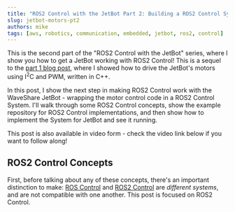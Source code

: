 ```yaml
---
title: "ROS2 Control with the JetBot Part 2: Building a ROS2 Control System"
slug: jetbot-motors-pt2
authors: mike
tags: [aws, robotics, communication, embedded, jetbot, ros2, control]
---
```


This is the second part of the "ROS2 Control with the JetBot" series, where I show you how to get a JetBot working with ROS2 Control! This is a sequel to the [part 1 blog post](/blog/jetbot-motors-pt2), where I showed how to drive the JetBot's motors using I<sup>2</sup>C and PWM, written in C++.

In this post, I show the next step in making ROS2 Control work with the WaveShare JetBot - wrapping the motor control code in a ROS2 Control System. I'll walk through some ROS2 Control concepts, show the example repository for ROS2 Control implementations, and then show how to implement the System for JetBot and see it running.

This post is also available in video form - check the video link below if you want to follow along!

<!-- TODO: insert video link -->

## ROS2 Control Concepts

First, before talking about any of these concepts, there's an important distinction to make: [ROS Control](http://wiki.ros.org/ros_control) and [ROS2 Control](https://control.ros.org/master/index.html) are *different systems*, and are not compatible with one another. This post is focused on ROS2 Control.



<!-- PLAN
Summary: build library, works with ROS2 control, moves JetBot.
Describe ROS2 Control. Mention ROS1. How it's divided up. Sensor/System/Actuator.
Show ROS2 examples - the starting point for any custom implementation.
Show our system. Show all the parts of the code base and what they do.
Build and run the bastard on the JetBot.
Talk next steps - probably running this guy in simulation. A transform for the state publisher, a Gazebo version of the robot.
-->

